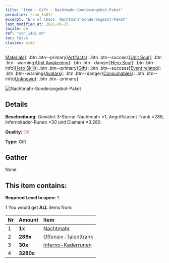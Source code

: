 ```yaml
---
title: "Item - Gift - Nachtmahr-Sonderangebot-Paket"
permalink: /con_1481/
excerpt: "Era of Chaos  Nachtmahr-Sonderangebot-Paket"
last_modified_at: 2021-06-15
locale: de
ref: "con_1481.md"
toc: false
classes: wide
---
```

 [Materials](/ItemsDE/){: .btn .btn--primary}[Artifacts](/ItemsDE/Artifacts/){: .btn .btn--success}[Unit Soul](/ItemsDE/UnitSoul/){: .btn .btn--warning}[Unit Awakening](/ItemsDE/UnitAwakening/){: .btn .btn--danger}[Hero Soul](/ItemsDE/HeroSoul/){: .btn .btn--info}[Hero Skill](/ItemsDE/HeroSkill/){: .btn .btn--primary}[Gift](/ItemsDE/Gift/){: .btn .btn--success}[Event related](/ItemsDE/Events/){: .btn .btn--warning}[Avatars](/ItemsDE/Avatars/){: .btn .btn--danger}[Consumables](/ItemsDE/Consumables/){: .btn .btn--info}[Unknown](/ItemsDE/Unknown/){: .btn .btn--primary}

 ![Nachtmahr-Sonderangebot-Paket](/images/t/i_907095.png)

## Details
 **Beschreibung:** Gewährt 3-Sterne-Nachtmahr ×1, Angriffstalent-Trank ×288, Infernokader-Runen ×30 und Diamant ×3.280.

 **Quality:** <span style="color: #DA70D6">OK</span>

 **Type:** Gift

## Gather

  None

## This item contains:

 **Required Level to open:** 1

 1 You would get **ALL** items  from:

  | Nr | Amount |     Item    |
  |:---|:-------|:------------|
  | 1 |  **1x** | [Nachtmahr](/de/units/Nightmare/) |  | 
  | 2 |  **288x** | [Offensiv-Talenttrank](/ItemsDE/con_786/) |  | 
  | 3 |  **30x** | [Inferno-Kaderrunen](/ItemsDE/con_777/) |  | 
  | 4 |  **3280x** | <i class="fas fa-gem"/> |  | 
